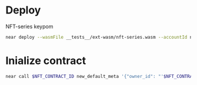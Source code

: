 # Deploy

NFT-series keypom

```bash
near deploy --wasmFile __tests__/ext-wasm/nft-series.wasm --accountId nft.slyracoon-nonledger.testnet
```

# Inialize contract

```bash
near call $NFT_CONTRACT_ID new_default_meta '{"owner_id": "'$NFT_CONTRACT_ID'"}' --accountId $NFT_CONTRACT_ID
```
